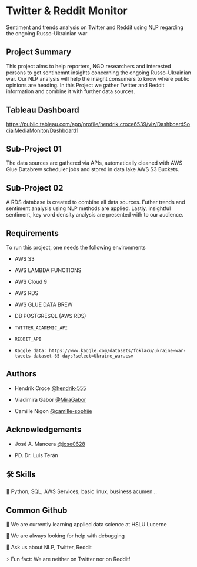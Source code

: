
# Twitter & Reddit Monitor

Sentiment and trends analysis on Twitter and Reddit using NLP regarding the ongoing Russo-Ukrainian war 

## Project Summary

This project aims to help reporters, NGO researchers and interested persons to get sentinemnt insights concerning the ongoing Russo-Ukrainian war. Our NLP analysis will help the insight consumers to know where public opinions are heading. In this Project we gather Twitter and Reddit information and combine it with further data sources. 

## Tableau Dashboard
https://public.tableau.com/app/profile/hendrik.croce6539/viz/DashboardSocialMediaMonitor/Dashboard1

## Sub-Project 01 

The data sources are gathered via APIs, automatically cleaned with AWS Glue Databrew scheduler jobs and stored in data lake AWS S3 Buckets.

## Sub-Project 02

A RDS database is created to combine all data sources. Futher trends and sentiment analysis using NLP methods are applied. Lastly, insightful sentiment, key word density analysis are presented with to our audience.

## Requirements

To run this project, one needs the following environments
- AWS S3

- AWS LAMBDA FUNCTIONS

- AWS Cloud 9

- AWS RDS

- AWS GLUE DATA BREW 

- DB POSTGRESQL (AWS RDS) 

- `TWITTER_ACADEMIC_API`

- `REDDIT_API`

- `Kaggle data: https://www.kaggle.com/datasets/foklacu/ukraine-war-tweets-dataset-65-days?select=Ukraine_war.csv`


## Authors

- Hendrik Croce [@hendrik-555](https://www.github.com/hendrik-555)

- Vladimira Gabor [@MiraGabor](https://www.github.com/MiraGabor)

- Camille Nigon [@camille-sophiie](https://www.github.com/camille-sophiie)



## Acknowledgements

- José A. Mancera [@jose0628](https://www.github.com/jose0628)

- PD. Dr. Luis Terán


## 🛠 Skills
🐍 Python, SQL, AWS Services, basic linux, business acumen...


## Common Github

🧠 We are currently learning applied data science at HSLU Lucerne

🤔 We are always looking for help with debugging 

💬 Ask us about NLP, Twitter, Reddit 

⚡️ Fun fact: We are neither on Twitter nor on Reddit! 

